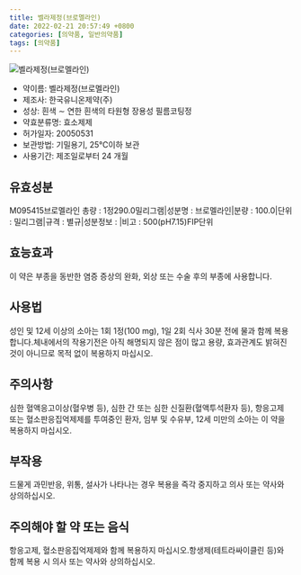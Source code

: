 ```yaml
---
title: 벨라제정(브로멜라인)
date: 2022-02-21 20:57:49 +0800
categories: [의약품, 일반의약품]
tags: [의약품]
---
```

![벨라제정(브로멜라인)](https://nedrug.mfds.go.kr/pbp/cmn/itemImageDownload/1N2BCpgVQQZ)

- 약이름: 벨라제정(브로멜라인)
- 제조사: 한국유니온제약(주)
- 성상: 흰색 ∼ 연한 흰색의 타원형 장용성 필름코팅정
- 약효분류명: 효소제제
- 허가일자: 20050531
- 보관방법: 기밀용기, 25℃이하 보관
- 사용기간: 제조일로부터 24 개월
## 유효성분
M095415브로멜라인
총량 : 1정290.0밀리그램|성분명 : 브로멜라인|분량 : 100.0|단위 : 밀리그램|규격 : 별규|성분정보 : |비고 : 500(pH7.15)FIP단위
## 효능효과
이 약은 부종을 동반한 염증 증상의 완화, 외상 또는 수술 후의 부종에 사용합니다.
## 사용법
성인 및 12세 이상의 소아는 1회 1정(100 mg), 1일 2회 식사 30분 전에 물과 함께 복용합니다.체내에서의 작용기전은 아직 해명되지 않은 점이 많고 용량, 효과관계도 밝혀진 것이 아니므로 목적 없이 복용하지 마십시오.
## 주의사항
심한 혈액응고이상(혈우병 등), 심한 간 또는 심한 신질환(혈액투석환자 등), 항응고제 또는 혈소판응집억제제를 투여중인 환자, 임부 및 수유부, 12세 미만의 소아는 이 약을 복용하지 마십시오.
## 부작용
드물게 과민반응, 위통, 설사가 나타나는 경우 복용을 즉각 중지하고 의사 또는 약사와 상의하십시오.
## 주의해야 할 약 또는 음식
항응고제, 혈소판응집억제제와 함께 복용하지 마십시오.항생제(테트라싸이클린 등)와 함께 복용 시 의사 또는 약사와 상의하십시오.
